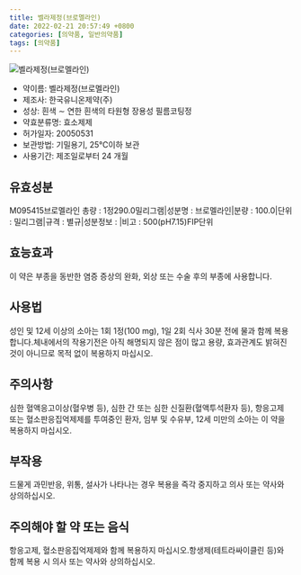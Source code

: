 ```yaml
---
title: 벨라제정(브로멜라인)
date: 2022-02-21 20:57:49 +0800
categories: [의약품, 일반의약품]
tags: [의약품]
---
```

![벨라제정(브로멜라인)](https://nedrug.mfds.go.kr/pbp/cmn/itemImageDownload/1N2BCpgVQQZ)

- 약이름: 벨라제정(브로멜라인)
- 제조사: 한국유니온제약(주)
- 성상: 흰색 ∼ 연한 흰색의 타원형 장용성 필름코팅정
- 약효분류명: 효소제제
- 허가일자: 20050531
- 보관방법: 기밀용기, 25℃이하 보관
- 사용기간: 제조일로부터 24 개월
## 유효성분
M095415브로멜라인
총량 : 1정290.0밀리그램|성분명 : 브로멜라인|분량 : 100.0|단위 : 밀리그램|규격 : 별규|성분정보 : |비고 : 500(pH7.15)FIP단위
## 효능효과
이 약은 부종을 동반한 염증 증상의 완화, 외상 또는 수술 후의 부종에 사용합니다.
## 사용법
성인 및 12세 이상의 소아는 1회 1정(100 mg), 1일 2회 식사 30분 전에 물과 함께 복용합니다.체내에서의 작용기전은 아직 해명되지 않은 점이 많고 용량, 효과관계도 밝혀진 것이 아니므로 목적 없이 복용하지 마십시오.
## 주의사항
심한 혈액응고이상(혈우병 등), 심한 간 또는 심한 신질환(혈액투석환자 등), 항응고제 또는 혈소판응집억제제를 투여중인 환자, 임부 및 수유부, 12세 미만의 소아는 이 약을 복용하지 마십시오.
## 부작용
드물게 과민반응, 위통, 설사가 나타나는 경우 복용을 즉각 중지하고 의사 또는 약사와 상의하십시오.
## 주의해야 할 약 또는 음식
항응고제, 혈소판응집억제제와 함께 복용하지 마십시오.항생제(테트라싸이클린 등)와 함께 복용 시 의사 또는 약사와 상의하십시오.
